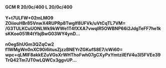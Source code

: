 #### GCM R 20/0c/400 L 20/0c/400
**Y+t7ULFW+02mLMO9**<br/>**ZOiiouHBr85VnwX4RUPRp8TwgIf8UFVk/uVtCqTL7VM=**<br/>**/G3TULKCuUONLWk9kWWe1T4fXXA7vwqIR5OWBNP66i2JdgTeFF7he1ksKKoo051R4tYbjBwG03WY4ynD...**<br/><br/>
**n0egShUGm3QZqCw2**<br/>**f1WMgWn0nXC90i6itusZjzzBNEYrZGKufS8E7/cWi60=**<br/>**wpc+qLMlF8akkEZuVGsXrWHThoFwh07gCXyPxYmtzilEfV4u3l5FVEe39TrQ42Tm7JT0wLQWCx3ggvUP...**